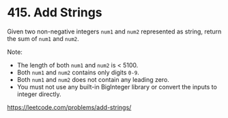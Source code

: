 # 415. Add Strings

Given two non-negative integers `num1` and `num2` represented as string, return the sum of `num1` and `num2`.

Note:

* The length of both `num1` and `num2` is < 5100.
* Both `num1` and `num2` contains only digits `0-9`.
* Both `num1` and `num2` does not contain any leading zero.
* You must not use any built-in BigInteger library or convert the inputs to integer directly.

<https://leetcode.com/problems/add-strings/>

